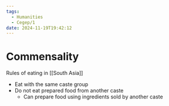 ```yaml
---
tags:
  - Humanities
  - Cegep/1
date: 2024-11-19T19:42:12
---
```


# Commensality

Rules of eating in [[South Asia]]

- Eat with the same caste group
- Do not eat prepared food from another caste
	- Can prepare food using ingredients sold by another caste
